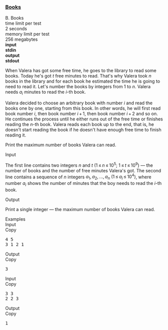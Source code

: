 <h3><a href="https://codeforces.com/contest/279/problem/B" target="_blank" rel="noopener noreferrer">Books</a></h3>

<div class="header"><div class="title">B. Books</div><div class="time-limit"><div class="property-title">time limit per test</div>2 seconds</div><div class="memory-limit"><div class="property-title">memory limit per test</div>256 megabytes</div><div class="input-file input-standard" style="font-weight: bold"><div class="property-title">input</div>stdin</div><div class="output-file output-standard" style="font-weight: bold"><div class="property-title">output</div>stdout</div></div><div><p>When Valera has got some free time, he goes to the library to read some books. Today he's got <span class="tex-span"><i>t</i></span> free minutes to read. That's why Valera took <span class="tex-span"><i>n</i></span> books in the library and for each book he estimated the time he is going to need to read it. Let's number the books by integers from 1 to <span class="tex-span"><i>n</i></span>. Valera needs <span class="tex-span"><i>a</i><sub class="lower-index"><i>i</i></sub></span> minutes to read the <span class="tex-span"><i>i</i></span>-th book.</p><p>Valera decided to choose an arbitrary book with number <span class="tex-span"><i>i</i></span> and read the books one by one, starting from this book. In other words, he will first read book number <span class="tex-span"><i>i</i></span>, then book number <span class="tex-span"><i>i</i> + 1</span>, then book number <span class="tex-span"><i>i</i> + 2</span> and so on. He continues the process until he either runs out of the free time or finishes reading the <span class="tex-span"><i>n</i></span>-th book. Valera reads each book up to the end, that is, he doesn't start reading the book if he doesn't have enough free time to finish reading it. </p><p>Print the maximum number of books Valera can read.</p></div><div class="input-specification"><div class="section-title">Input</div><p>The first line contains two integers <span class="tex-span"><i>n</i></span> and <span class="tex-span"><i>t</i></span> <span class="tex-span">(1 ≤ <i>n</i> ≤ 10<sup class="upper-index">5</sup>; 1 ≤ <i>t</i> ≤ 10<sup class="upper-index">9</sup>)</span> — the number of books and the number of free minutes Valera's got. The second line contains a sequence of <span class="tex-span"><i>n</i></span> integers <span class="tex-span"><i>a</i><sub class="lower-index">1</sub>, <i>a</i><sub class="lower-index">2</sub>, ..., <i>a</i><sub class="lower-index"><i>n</i></sub></span> <span class="tex-span">(1 ≤ <i>a</i><sub class="lower-index"><i>i</i></sub> ≤ 10<sup class="upper-index">4</sup>)</span>, where number <span class="tex-span"><i>a</i><sub class="lower-index"><i>i</i></sub></span> shows the number of minutes that the boy needs to read the <span class="tex-span"><i>i</i></span>-th book.</p></div><div class="output-specification"><div class="section-title">Output</div><p>Print a single integer — the maximum number of books Valera can read.</p></div><div class="sample-tests"><div class="section-title">Examples</div><div class="sample-test"><div class="input"><div class="title">Input<div title="Copy" data-clipboard-target="#id0037411631759510244" id="id0023241517760018982" class="input-output-copier">Copy</div></div><pre id="id0037411631759510244">4 5<br>3 1 2 1<br></pre></div><div class="output"><div class="title">Output<div title="Copy" data-clipboard-target="#id006680253519336798" id="id0099930315449847" class="input-output-copier">Copy</div></div><pre id="id006680253519336798">3<br></pre></div><div class="input"><div class="title">Input<div title="Copy" data-clipboard-target="#id0010642985251473314" id="id005565658112023107" class="input-output-copier">Copy</div></div><pre id="id0010642985251473314">3 3<br>2 2 3<br></pre></div><div class="output"><div class="title">Output<div title="Copy" data-clipboard-target="#id007352034046560092" id="id006346477941643561" class="input-output-copier">Copy</div></div><pre id="id007352034046560092">1<br></pre></div></div></div>